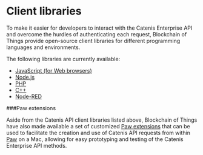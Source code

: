 # Client libraries

To make it easier for developers to interact with the Catenis Enterprise API and overcome the hurdles of authenticating each request, Blockchain of Things provide open-source client libraries for different programming languages and environments.

The following libraries are currently available:

* [JavaScript (for Web browsers)](https://github.com/blockchainofthings/CatenisAPIClientJS)
* [Node.js](https://github.com/blockchainofthings/CatenisAPIClientNodeJS)
* [PHP](https://github.com/blockchainofthings/CatenisAPIClientPHP)
* [C++](https://github.com/blockchainofthings/CatenisAPIClientCpp)
* [Node-RED](https://github.com/blockchainofthings/CatenisAPINodeRed)

###Paw extensions

Aside from the Catenis API client libraries listed above, Blockchain of Things have also made available a set of customized [Paw extensions](https://paw.cloud/extensions?q=Catenis) that can be used to facilitate the creation and use of Catenis API requests from within [Paw](https://paw.cloud) on a Mac, allowing for easy prototyping and testing of the Catenis Enterprise API methods.
